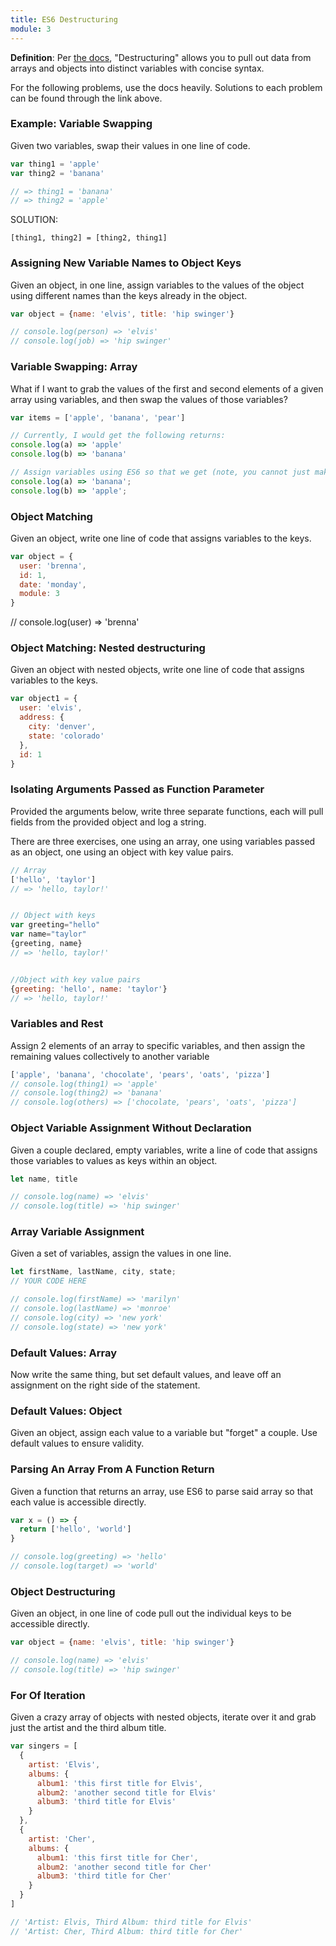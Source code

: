 ```yaml
---
title: ES6 Destructuring
module: 3
---
```


**Definition**: Per [the docs](https://developer.mozilla.org/en-US/docs/Web/JavaScript/Reference/Operators/Destructuring_assignment), "Destructuring" allows you to pull out data from arrays and objects into distinct variables with concise syntax.  

For the following problems, use the docs heavily. Solutions to each problem can be found through the link above.  

### Example: Variable Swapping
Given two variables, swap their values in one line of code.

```js
var thing1 = 'apple'
var thing2 = 'banana'

// => thing1 = 'banana'
// => thing2 = 'apple'
```

SOLUTION:
```
[thing1, thing2] = [thing2, thing1]
```

### Assigning New Variable Names to Object Keys
Given an object, in one line, assign variables to the values of the object using different names than the keys already in the object.
```js
var object = {name: 'elvis', title: 'hip swinger'}

// console.log(person) => 'elvis'
// console.log(job) => 'hip swinger'
```

### Variable Swapping: Array

What if I want to grab the values of the first and second elements of a given array using variables, and then swap the values of those variables?  

```js
var items = ['apple', 'banana', 'pear']

// Currently, I would get the following returns:
console.log(a) => 'apple'
console.log(b) => 'banana'

// Assign variables using ES6 so that we get (note, you cannot just make a completely new array):
console.log(a) => 'banana';
console.log(b) => 'apple';
```

### Object Matching
Given an object, write one line of code that assigns variables to the keys.

```js
var object = {
  user: 'brenna',
  id: 1,
  date: 'monday',
  module: 3
}
```
// console.log(user) => 'brenna'

### Object Matching: Nested destructuring
Given an object with nested objects, write one line of code that assigns variables to the keys.

```js
var object1 = {
  user: 'elvis',
  address: {
    city: 'denver',
    state: 'colorado'
  },
  id: 1
}
```

### Isolating Arguments Passed as Function Parameter
Provided the arguments below, write three separate functions, each will pull fields from the provided object and log a string.  

There are three exercises, one using an array, one using variables passed as an object, one using an object with key value pairs.  

```js
// Array
['hello', 'taylor']
// => 'hello, taylor!'


// Object with keys
var greeting="hello"
var name="taylor"
{greeting, name}
// => 'hello, taylor!'


//Object with key value pairs
{greeting: 'hello', name: 'taylor'}
// => 'hello, taylor!'
```

### Variables and Rest
Assign 2 elements of an array to specific variables, and then assign the remaining values collectively to another variable
```js
['apple', 'banana', 'chocolate', 'pears', 'oats', 'pizza']
// console.log(thing1) => 'apple'
// console.log(thing2) => 'banana'
// console.log(others) => ['chocolate, 'pears', 'oats', 'pizza']
```

### Object Variable Assignment Without Declaration
Given a couple declared, empty variables, write a line of code that assigns those variables to values as keys within an object.

```js
let name, title

// console.log(name) => 'elvis'
// console.log(title) => 'hip swinger'
```

### Array Variable Assignment
Given a set of variables, assign the values in one line.

```js
let firstName, lastName, city, state;
// YOUR CODE HERE

// console.log(firstName) => 'marilyn'
// console.log(lastName) => 'monroe'
// console.log(city) => 'new york'
// console.log(state) => 'new york'
```

### Default Values: Array
Now write the same thing, but set default values, and leave off an assignment on the right side of the statement.

### Default Values: Object
Given an object, assign each value to a variable but "forget" a couple. Use default values to ensure validity.

### Parsing An Array From A Function Return
Given a function that returns an array, use ES6 to parse said array so that each value is accessible directly.
```js
var x = () => {
  return ['hello', 'world']
}

// console.log(greeting) => 'hello'
// console.log(target) => 'world'
```

### Object Destructuring
Given an object, in one line of code pull out the individual keys to be accessible directly.

```js
var object = {name: 'elvis', title: 'hip swinger'}

// console.log(name) => 'elvis'
// console.log(title) => 'hip swinger'
```


### For Of Iteration
Given a crazy array of objects with nested objects, iterate over it and grab just the artist and the third album title.

```js
var singers = [
  {
    artist: 'Elvis',
    albums: {
      album1: 'this first title for Elvis',
      album2: 'another second title for Elvis'
      album3: 'third title for Elvis'
    }
  },
  {
    artist: 'Cher',
    albums: {
      album1: 'this first title for Cher',
      album2: 'another second title for Cher'
      album3: 'third title for Cher'
    }
  }
]

// 'Artist: Elvis, Third Album: third title for Elvis'
// 'Artist: Cher, Third Album: third title for Cher'
```
